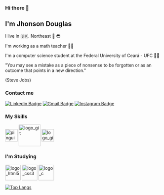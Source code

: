 ### Hi there 👋

## I'm Jhonson Douglas 
I live in 🇧🇷. Northeast 🌅 😎

I'm working as a math teacher :man_teacher:

I'm a computer science student at the Federal University of Ceará - UFC :man_technologist:

"You may see a mistake as a piece of nonsense to be forgotten or as an outcome that points in a new direction."

(Steve Jobs)
### Contact me
[![Linkedin Badge](https://img.shields.io/badge/-Jhonson%20Carneiro-6633cc?style=flat-square&logo=Linkedin&logoColor=white&link=https://www.linkedin.com/in/jhonson-carneiro-838190118/)](https://www.linkedin.com/in/jhonson-carneiro-838190118/) 
[![Gmail Badge](https://img.shields.io/badge/-jhonsondouglasr@gmail.com-6633cc?style=flat-square&logo=Gmail&red=white&link=mailto:jhonsondouglasr@gmail.com)](mailto:jhonsondouglasr@gmail.com)
[![Instagram Badge](https://img.shields.io/badge/-Instagram-blueCyan?style=flat-square&logo=Instagram&logoColor=white&link=https://www.instagram.com/carneirojhonson/)](https://www.instagram.com/carneirojhonson/)  
### My Skills
<img align="center" src="https://cdn.jsdelivr.net/gh/devicons/devicon/icons/linux/linux-plain.svg" alt="pinguim_Linux" width="40" height="40" style="max-width:100%;"></img>
<img align="center" src="https://cdn.jsdelivr.net/gh/devicons/devicon/icons/git/git-original-wordmark.svg" alt="logo_git" width="70" height="70" style="max-width:100%;"></img>
<img align="center" src="https://cdn.jsdelivr.net/gh/devicons/devicon/icons/github/github-original-wordmark.svg" alt="logo_github" width="40" height="40" style="max-width:100%;"></img>
  
### I'm Studying
<img align="center" src="https://cdn.jsdelivr.net/gh/devicons/devicon/icons/html5/html5-original-wordmark.svg" alt="logo_html5" width="50" height="50" style="max-width:100%;"></img>
<img align="center" src="https://cdn.jsdelivr.net/gh/devicons/devicon/icons/css3/css3-original-wordmark.svg" alt="logo_css3" width="50" height="50" style="max-width:100%;"></img>
<img align="center" src="https://cdn.jsdelivr.net/gh/devicons/devicon/icons/c/c-original.svg" alt="logo_c" width="50" height="50" style="max-width:100%;"></img>

[![Top Langs](https://github-readme-stats.vercel.app/api/top-langs/?username=jhonsondrc&langs_count=8)](https://github.com/jhonsondrc/github-readme-stats)
<!--
**jhonsondrc/jhonsondrc** is a ✨ _special_ ✨ repository because its `README.md` (this file) appears on your GitHub profile.

Here are some ideas to get you started:

- 🔭 I’m currently working on ...
- 🌱 I’m currently learning ...
- 👯 I’m looking to collaborate on ...
- 🤔 I’m looking for help with ...
- 💬 Ask me about ...
- 📫 How to reach me: ...
- 😄 Pronouns: ...
- ⚡ Fun fact: ...
-->

